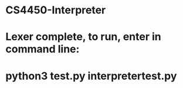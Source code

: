 # CS4450-Interpreter

# Lexer complete, to run, enter in command line:

# python3 test.py interpretertest.py
